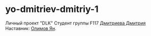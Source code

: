 # yo-dmitriev-dmitriy-1
Личный проект "DLK"
Cтудент группы F117 [Дмитриева Дмитрия](@Mitrol)
Наставник: [Олимов Ян](https://t.me/OlimvJan).
